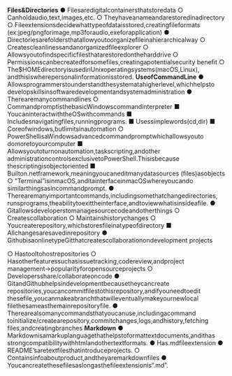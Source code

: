 **Files&Directories**
● Filesaredigitalcontainersthatstoredata
○ Canholdaudio,text,images,etc.
○ Theyhaveanameandarestoredinadirectory
○ Fileextensionsdecidewhattypeofdataisstored,creatingfileformats
(ex:jpeg/pngforimage,mp3foraudio,exeforapplication)
● Directoriesarefoldersthatallowyoutoorganizefileinahierarchicalway
○ Createscleanlinessandanorganizedfileexplorer
○ Allowsyoutofindspecificfilesthatarestoredontheharddrive
○ Permissionscanbecreatedforsomefiles,creatingapotentialsecurity
benefit
○ The$HOMEdirectoryisusedinUnixoperatingsystems(macOS,Linux),
andthisiswherepersonalinformationisstored.
**UseofCommandLine**
● Allowsprogrammerstounderstandthesystematahigherlevel,whichhelpsto
developskillsinsoftwaredevelopmentandsystemadministration
● Therearemanycommandlines
○ CommandpromptisthebasicWindowscommandinterpreter
■ YoucaninteractwiththeOSwithcommands
■ Includesnavigatingfiles,runningprograms.
■ Usessimplewords(cd,dir)
■ Coreofwindows,butlimitsinautomation
○ PowerShellisaWindowsadvancedcommandpromptwhichallowsyouto
domoretoyourcomputer
■ Allowsyoutoturnonautomation,taskscripting,andother
administrationcontrolsexclusivetoPowerShell.Thisisbecause
thescriptingisobjectoriented
■ Builton.netframework,meaningyoucaneditmanydatasources
(files)asobjects
○ “Terminal”isinmacOS,anditainterfaceinmacOSwhereyoucando
similarthingsasincommandprompt.
● Therearemanyimportantcommands,includingsomethatchangedirectories,
runsprograms,theabilitytoexittheinterface,andtoviewwhatisinsideafile.
● Gitallowsdeveloperstomanagesourcecodeandotherthings
○ Createscollaboration
○ Maintainshistorychanges
○ Youcreaterepository,whichstoresfileinatypeofdirectory
■ Allchangesaresavedinrepository
● GithubisaonlinetypeGitthatcreatescollaborationondevelopment
projects


○ Hastooltohostrepositories
○ Hasotherfeaturessuchasissuetracking,codereview,andproject
management→popularityforopensourceprojects
○ Developersshare/collaborateoncode
● GitandGithubhelpsindevelopmentbecausetheycancreate
repositories,youcancommitfilestothisrepository,andifyouneedtoedit
thesefile,youcanmakeabranchthatwilleventuallymakeyournewlocal
filethesameasthemainrepositoryfile.
● Therearealsomanycommandsthatyoucanuse,includingacommand
toinitialize/createarepository,commitchanges,logs,andhistory,fetching
files,andcreatingbranches
**Markdown**
● Markdownisamarkuplanguagethathelpstoformattextdocuments,andithas
strongcompatibilitywithhtmlandothertextformats.
● Has.mdfileextension
● README’saretextfilesthatintroduceprojects.
○ Containsinfoaboutproduct,andtheyaremarkdownfiles
● Youcancreatethesefilesaslongasthefileextensionis“.md”.


